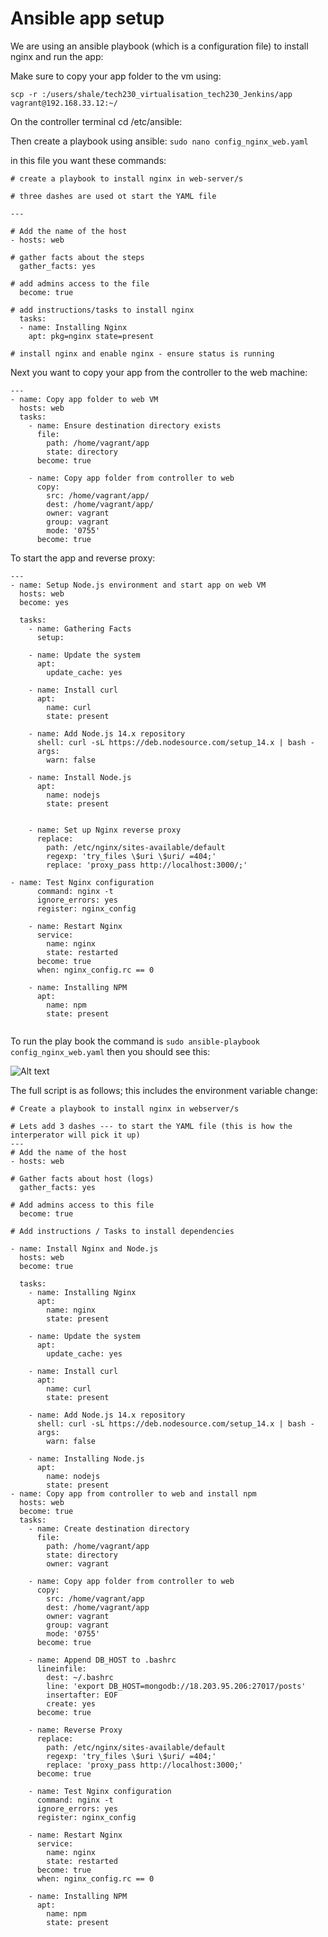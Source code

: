 # Ansible app setup

We are using an ansible playbook (which is a configuration file) to install nginx and run the app:

Make sure to copy your app folder to the vm using:

```scp -r :/users/shale/tech230_virtualisation_tech230_Jenkins/app vagrant@192.168.33.12:~/```

On the controller terminal cd /etc/ansible:

Then create a playbook using ansible: ```sudo nano config_nginx_web.yaml```

in this file you want these commands:

```
# create a playbook to install nginx in web-server/s

# three dashes are used ot start the YAML file

---

# Add the name of the host
- hosts: web

# gather facts about the steps
  gather_facts: yes

# add admins access to the file
  become: true

# add instructions/tasks to install nginx
  tasks:
  - name: Installing Nginx
    apt: pkg=nginx state=present

# install nginx and enable nginx - ensure status is running
```

Next you want to copy your app from the controller to the web machine:

```
---
- name: Copy app folder to web VM
  hosts: web
  tasks:
    - name: Ensure destination directory exists
      file:
        path: /home/vagrant/app
        state: directory
      become: true

    - name: Copy app folder from controller to web
      copy:
        src: /home/vagrant/app/
        dest: /home/vagrant/app/
        owner: vagrant
        group: vagrant
        mode: '0755'
      become: true
```

To start the app and reverse proxy:

```
---
- name: Setup Node.js environment and start app on web VM
  hosts: web
  become: yes

  tasks:
    - name: Gathering Facts
      setup:

    - name: Update the system
      apt:
        update_cache: yes

    - name: Install curl
      apt:
        name: curl
        state: present

    - name: Add Node.js 14.x repository
      shell: curl -sL https://deb.nodesource.com/setup_14.x | bash -
      args:
        warn: false

    - name: Install Node.js
      apt:
        name: nodejs
        state: present


    - name: Set up Nginx reverse proxy
      replace:
        path: /etc/nginx/sites-available/default
        regexp: 'try_files \$uri \$uri/ =404;'
        replace: 'proxy_pass http://localhost:3000/;'

- name: Test Nginx configuration
      command: nginx -t
      ignore_errors: yes
      register: nginx_config

    - name: Restart Nginx
      service:
        name: nginx
        state: restarted
      become: true
      when: nginx_config.rc == 0

    - name: Installing NPM
      apt:
        name: npm
        state: present


```

To run the play book the command is ```sudo ansible-playbook config_nginx_web.yaml``` then you should see this:

![Alt text](pics_for_mds/playbook%20test.png)

The full script is as follows; this includes the environment variable change:

```
# Create a playbook to install nginx in webserver/s

# Lets add 3 dashes --- to start the YAML file (this is how the interperator will pick it up)
---
# Add the name of the host
- hosts: web

# Gather facts about host (logs)
  gather_facts: yes

# Add admins access to this file
  become: true

# Add instructions / Tasks to install dependencies

- name: Install Nginx and Node.js
  hosts: web
  become: true

  tasks:
    - name: Installing Nginx
      apt:
        name: nginx
        state: present

    - name: Update the system
      apt:
        update_cache: yes

    - name: Install curl
      apt:
        name: curl
        state: present

    - name: Add Node.js 14.x repository
      shell: curl -sL https://deb.nodesource.com/setup_14.x | bash -
      args:
        warn: false

    - name: Installing Node.js
      apt:
        name: nodejs
        state: present
- name: Copy app from controller to web and install npm
  hosts: web
  become: true
  tasks:
    - name: Create destination directory
      file:
        path: /home/vagrant/app
        state: directory
        owner: vagrant

    - name: Copy app folder from controller to web
      copy:
        src: /home/vagrant/app
        dest: /home/vagrant/app
        owner: vagrant
        group: vagrant
        mode: '0755'
      become: true

    - name: Append DB_HOST to .bashrc
      lineinfile:
        dest: ~/.bashrc
        line: 'export DB_HOST=mongodb://18.203.95.206:27017/posts'
        insertafter: EOF
        create: yes
      become: true

    - name: Reverse Proxy
      replace:
        path: /etc/nginx/sites-available/default
        regexp: 'try_files \$uri \$uri/ =404;'
        replace: 'proxy_pass http://localhost:3000;'
      become: true

    - name: Test Nginx configuration
      command: nginx -t
      ignore_errors: yes
      register: nginx_config

    - name: Restart Nginx
      service:
        name: nginx
        state: restarted
      become: true
      when: nginx_config.rc == 0

    - name: Installing NPM
      apt:
        name: npm
        state: present
```